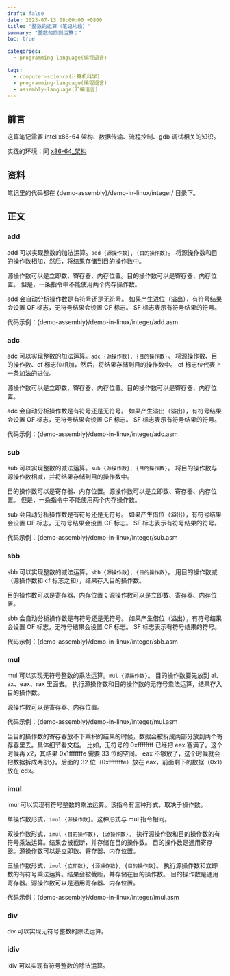 ```yaml
---
draft: false
date: 2023-07-13 08:00:00 +0800
title: "整数的运算（笔记片段）"
summary: "整数的四则运算；"
toc: true

categories:
  - programming-language(编程语言)

tags:
  - computer-science(计算机科学)
  - programming-language(编程语言)
  - assembly-language(汇编语言)
---
```


## 前言

这篇笔记需要 intel x86-64 架构、数据传输、流程控制、gdb 调试相关的知识。

实践的环境：同 [x86-64_架构]()

## 资料

笔记里的代码都在 {demo-assembly}/demo-in-linux/integer/ 目录下。

## 正文

### add

add 可以实现整数的加法运算。`add {源操作数}, {目的操作数}`。
将源操作数和目的操作数相加，然后，将结果存储到目的操作数中。

源操作数可以是立即数、寄存器、内存位置。目的操作数可以是寄存器、内存位置。
但是，一条指令中不能使用两个内存操作数。

add 会自动分析操作数是有符号还是无符号。
如果产生进位（溢出），有符号结果会设置 OF 标志，无符号结果会设置 CF 标志。
SF 标志表示有符号结果的符号。

代码示例：{demo-assembly}/demo-in-linux/integer/add.asm

### adc

adc 可以实现整数的加法运算。`adc {源操作数}, {目的操作数}`。
将源操作数、目的操作数、cf 标志位相加，然后，将结果存储到目的操作数中。
cf 标志位代表上一条加法的进位。

源操作数可以是立即数、寄存器、内存位置。目的操作数可以是寄存器、内存位置。

adc 会自动分析操作数是有符号还是无符号。
如果产生溢出（溢出），有符号结果会设置 OF 标志，无符号结果会设置 CF 标志。
SF 标志表示有符号结果的符号。

代码示例：{demo-assembly}/demo-in-linux/integer/adc.asm

### sub

sub 可以实现整数的减法运算。`sub {源操作数}, {目的操作数}`。
将目的操作数与源操作数相减，并将结果存储到目的操作数中。

目的操作数可以是寄存器、内存位置。源操作数可以是立即数、寄存器、内存位置。
但是，一条指令中不能使用两个内存操作数。

sub 会自动分析操作数是有符号还是无符号。
如果产生借位（溢出），有符号结果会设置 OF 标志，无符号结果会设置 CF 标志。
SF 标志表示有符号结果的符号。

代码示例：{demo-assembly}/demo-in-linux/integer/sub.asm

### sbb

sbb 可以实现整数的减法运算。`sbb {源操作数}, {目的操作数}`。
用目的操作数减（源操作数和 cf 标志之和），结果存入目的操作数。

目的操作数可以是寄存器、内存位置；源操作数可以是立即数、寄存器、内存位置。

sbb 会自动分析操作数是有符号还是无符号。
如果产生借位（溢出），有符号结果会设置 OF 标志，无符号结果会设置 CF 标志。
SF 标志表示有符号结果的符号。

代码示例：{demo-assembly}/demo-in-linux/integer/sbb.asm

### mul

mul 可以实现无符号整数的乘法运算。`mul {源操作数}`。
目的操作数要先放到 al、ax、eax、rax 里面去。
执行源操作数和目的操作数的无符号乘法运算，结果存入目的操作数。

源操作数可以是寄存器、内存位置。

代码示例：{demo-assembly}/demo-in-linux/integer/mul.asm

当目的操作数的寄存器放不下乘积的结果的时候，数据会被拆成两部分放到两个寄存器里去。具体细节看文档。
比如，无符号的 0xffffffff 已经把 eax 塞满了。这个时候再 x2，其结果 0x1fffffffe 需要 33 位的空间。
eax 不够放了，这个时候就会把数据拆成两部分。后面的 32 位（0xfffffffe）放在 eax，前面剩下的数据（0x1）放在 edx。

### imul

imul 可以实现有符号整数的乘法运算。该指令有三种形式，取决于操作数。

单操作数形式，`imul {源操作数}`。这种形式与 mul 指令相同。

双操作数形式，`imul {目的操作数}, {源操作数}`。
执行源操作数和目的操作数的有符号乘法运算。结果会被截断，并存储在目的操作数。
目的操作数是通用寄存器。源操作数可以是立即数、寄存器、内存位置。

三操作数形式，`imul {立即数}, {源操作数}, {目的操作数}`。
执行源操作数和立即数的有符号乘法运算。结果会被截断，并存储在目的操作数。
目的操作数是通用寄存器。源操作数可以是通用寄存器、内存位置。

代码示例：{demo-assembly}/demo-in-linux/integer/imul.asm

### div

div 可以实现无符号整数的除法运算。

### idiv

idiv 可以实现有符号整数的除法运算。
